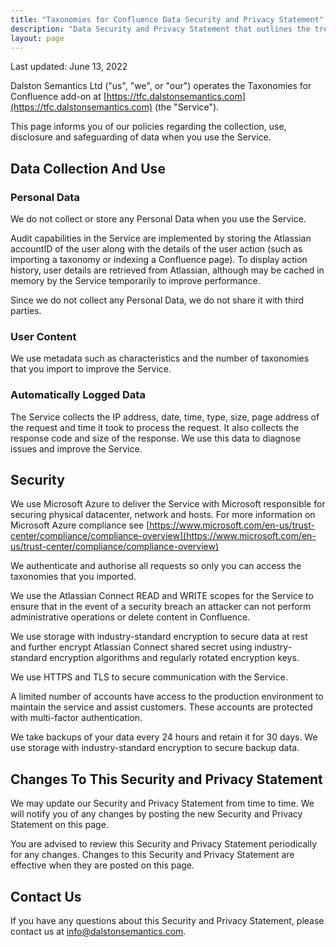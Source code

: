 ```yaml
---
title: "Taxonomies for Confluence Data Security and Privacy Statement"
description: "Data Security and Privacy Statement that outlines the treatment of personal data and user content."
layout: page
---
```


Last updated: June 13, 2022

Dalston Semantics Ltd ("us", "we", or "our") operates the Taxonomies for Confluence add-on at [https://tfc.dalstonsemantics.com](https://tfc.dalstonsemantics.com) (the "Service").

This page informs you of our policies regarding the collection, use, disclosure and safeguarding of data when you use the Service.

## Data Collection And Use

### Personal Data

We do not collect or store any Personal Data when you use the Service.

Audit capabilities in the Service are implemented by storing the Atlassian accountID of the user along with the details of the user action (such as importing a taxonomy or indexing a Confluence page). To display action history, user details are retrieved from Atlassian, although may be cached in memory by the Service temporarily to improve performance.

Since we do not collect any Personal Data, we do not share it with third parties.

### User Content

We use metadata such as characteristics and the number of taxonomies that you import to improve the Service.

### Automatically Logged Data

The Service collects the IP address, date, time, type, size, page address of the request and time it took to process the request. It also collects the response code and size of the response. We use this data to diagnose issues and improve the Service. 

## Security

We use Microsoft Azure to deliver the Service with Microsoft responsible for securing physical datacenter, network and hosts. For more information on Microsoft Azure compliance see [https://www.microsoft.com/en-us/trust-center/compliance/compliance-overview](https://www.microsoft.com/en-us/trust-center/compliance/compliance-overview)

We authenticate and authorise all requests so only you can access the taxonomies that you imported.

We use the Atlassian Connect READ and WRITE scopes for the Service to ensure that in the event of a security breach an attacker can not perform administrative operations or delete content in Confluence.

We use storage with industry-standard encryption to secure data at rest and further encrypt Atlassian Connect shared secret using industry-standard encryption algorithms and regularly rotated encryption keys.

We use HTTPS and TLS to secure communication with the Service.

A limited number of accounts have access to the production environment to maintain the service and assist customers. These accounts are protected with multi-factor authentication.

We take backups of your data every 24 hours and retain it for 30 days. We use storage with industry-standard encryption to secure backup data.

## Changes To This Security and Privacy Statement

We may update our Security and Privacy Statement from time to time. We will notify you of any changes by posting the new Security and Privacy Statement on this page.

You are advised to review this Security and Privacy Statement periodically for any changes. Changes to this Security and Privacy Statement are effective when they are posted on this page.

## Contact Us

If you have any questions about this Security and Privacy Statement, please contact us at [info@dalstonsemantics.com](mailto:info@dalstonsemantics.com).
